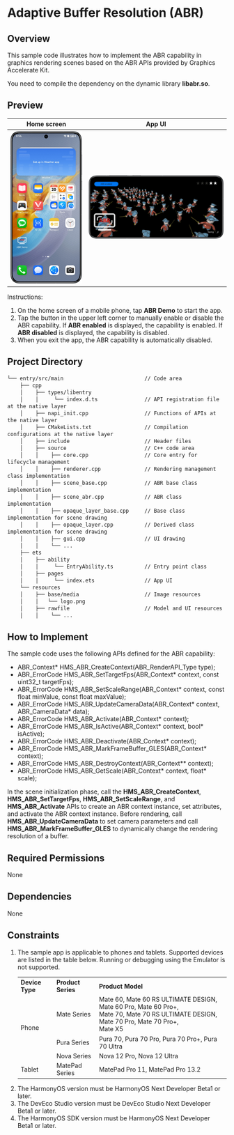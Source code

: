 # Adaptive Buffer Resolution (ABR)

## Overview

This sample code illustrates how to implement the ABR capability in graphics rendering scenes based on the ABR APIs provided by Graphics Accelerate Kit.

You need to compile the dependency on the dynamic library **libabr.so**.

## Preview

|            **Home screen**            |                 **App UI**                |
|:-----------------------------:|:---------------------------------------:|
| ![desk](screenshots/desk_en.png) | ![interface](screenshots/interface_en.png) |

Instructions:

1. On the home screen of a mobile phone, tap **ABR Demo** to start the app.
2. Tap the button in the upper left corner to manually enable or disable the ABR capability. If **ABR enabled** is displayed, the capability is enabled. If **ABR disabled** is displayed, the capability is disabled.
3. When you exit the app, the ABR capability is automatically disabled.

## Project Directory

```
└── entry/src/main                          // Code area
    ├── cpp
    │    ├── types/libentry
    │    │     └── index.d.ts               // API registration file at the native layer
    │    ├── napi_init.cpp                  // Functions of APIs at the native layer
    │    ├── CMakeLists.txt                 // Compilation configurations at the native layer
    │    ├── include                        // Header files
    │    ├── source                         // C++ code area
    │    │    ├── core.cpp                  // Core entry for lifecycle management
    │    │    ├── renderer.cpp              // Rendering management class implementation
    │    │    ├── scene_base.cpp            // ABR base class implementation
    │    │    ├── scene_abr.cpp             // ABR class implementation
    │    │    ├── opaque_layer_base.cpp     // Base class implementation for scene drawing
    │    │    ├── opaque_layer.cpp          // Derived class implementation for scene drawing
    │    │    ├── gui.cpp                   // UI drawing
    │    │    └── ...
    ├── ets
    │    ├── ability 
    │    │     └── EntryAbility.ts          // Entry point class
    │    ├── pages 
    │    │     └── index.ets                // App UI
    └── resources
    │    ├── base/media                     // Image resources
    │    │   └── logo.png
    │    ├── rawfile                        // Model and UI resources
    │    │    └── ...                       
```



## How to Implement

The sample code uses the following APIs defined for the ABR capability:

* ABR_Context* HMS_ABR_CreateContext(ABR_RenderAPI_Type type);
* ABR_ErrorCode HMS_ABR_SetTargetFps(ABR_Context* context, const uint32_t targetFps);
* ABR_ErrorCode HMS_ABR_SetScaleRange(ABR_Context* context, const float minValue, const float maxValue);
* ABR_ErrorCode HMS_ABR_UpdateCameraData(ABR_Context* context, ABR_CameraData* data);
* ABR_ErrorCode HMS_ABR_Activate(ABR_Context* context);
* ABR_ErrorCode HMS_ABR_IsActive(ABR_Context* context, bool* isActive);
* ABR_ErrorCode HMS_ABR_Deactivate(ABR_Context* context);
* ABR_ErrorCode HMS_ABR_MarkFrameBuffer_GLES(ABR_Context* context);
* ABR_ErrorCode HMS_ABR_DestroyContext(ABR_Context** context);
* ABR_ErrorCode HMS_ABR_GetScale(ABR_Context* context, float* scale);

In the scene initialization phase, call the **HMS_ABR_CreateContext**, **HMS_ABR_SetTargetFps**, **HMS_ABR_SetScaleRange**, and **HMS_ABR_Activate** APIs to create an ABR context instance, set attributes, and activate the ABR context instance.
Before rendering, call **HMS_ABR_UpdateCameraData** to set camera parameters and call **HMS_ABR_MarkFrameBuffer_GLES** to dynamically change the rendering resolution of a buffer.

## Required Permissions

None

## Dependencies

None

## Constraints

<ol>
  <li>
    The sample app is applicable to phones and tablets. Supported devices are listed in the table below. Running or debugging using the Emulator is not supported.
    <table>
      <tr>
        <th>Device Type</th>
        <th>Product Series</th>
        <th>Product Model</th>
      </tr>
      <tr>
        <td rowspan="3">Phone</td>
        <td>Mate Series</td>
        <td>
          Mate 60, Mate 60 RS ULTIMATE DESIGN, Mate 60 Pro, Mate 60 Pro+,<br>
          Mate 70, Mate 70 RS ULTIMATE DESIGN, Mate 70 Pro, Mate 70 Pro+,<br>
          Mate X5
        </td>
      </tr>
      <tr>
        <td>Pura Series</td>
        <td>Pura 70, Pura 70 Pro, Pura 70 Pro+, Pura 70 Ultra</td>
      </tr>
      <tr>
        <td>Nova Series</td>
        <td>Nova 12 Pro, Nova 12 Ultra</td>
      </tr>
      <tr>
        <td>Tablet</td>
        <td>MatePad Series</td>
        <td>MatePad Pro 11, MatePad Pro 13.2</td>
      </tr>
    </table>
  </li>
  <li>The HarmonyOS version must be HarmonyOS Next Developer Beta1 or later.</li>
  <li>The DevEco Studio version must be DevEco Studio Next Developer Beta1 or later.</li>
  <li>The HarmonyOS SDK version must be HarmonyOS Next Developer Beta1 or later.</li>
</ol>
